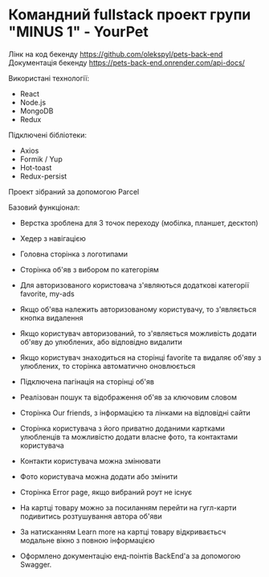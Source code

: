 # Командний fullstack проект групи "MINUS 1" - YourPet

Лінк на код бекенду https://github.com/olekspyl/pets-back-end Документація
бекенду https://pets-back-end.onrender.com/api-docs/

Використані технології:

- React
- Node.js
- MongoDB
- Redux

Підключені бібліотеки:

- Axios
- Formik / Yup
- Hot-toast
- Redux-persist

Проект зібраний за допомогою Parcel

Базовий функціонал:

- Верстка зроблена для 3 точок переходу (мобілка, планшет, десктоп)
- Хедер з навігацією
- Головна сторінка з логотипами

- Сторінка об'яв з вибором по категоріям
- Для авторизованого користовача з'являються додаткові категорії favorite,
  my-ads
- Якщо об'ява належить авторизованому користувачу, то з'являється кнопка
  видалення
- Якщо користувач авторизований, то з'являється можливість додати об'яву до
  улюблених, або відповідно видалити
- Якщо користувач знаходиться на сторінці favorite та видаляє об'яву з
  улюблених, то сторінка автоматично оновлюється
- Підключена пагінація на сторінці об'яв
- Реалізован пошук та відображення об'яв за ключовим словом

- Сторінка Our friends, з інформацією та лінками на відповідні сайти

- Сторінка користувача з його приватно доданими картками улюбленців та
  можливістю додати власне фото, та контактами користувача
- Контакти користувача можна змінювати
- Фото користувача можна додати або змінити

- Сторінка Error page, якщо вибраний роут не існує

- На картці товару можно за посиланням перейти на гугл-карти подивитись
  розтушування автора об'яви
- За натисканням Learn more на картці товару відкриваєтьсч модальне вікно з
  повною інформацією
- Оформлено документацію енд-поінтів BackEnd'a за допомогою Swagger.
